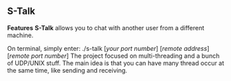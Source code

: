 ## S-Talk
**Features**
**S-Talk** allows you to chat with another user from a different machine.

On terminal, simply enter: ./s-talk [_your port number_] [_remote address_] [_remote port number_]
The project focused on multi-threading and a bunch of UDP/UNIX stuff. 
The main idea is that you can have many thread occur at the same time, like sending and receiving. 
